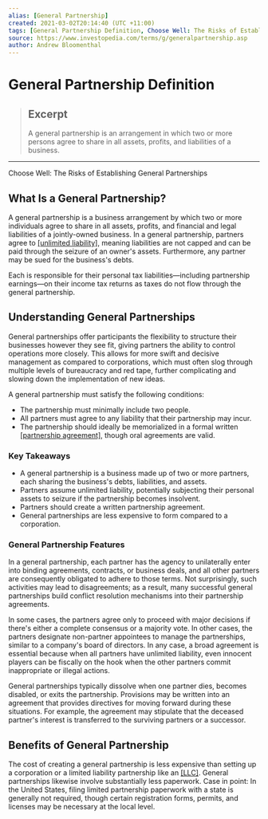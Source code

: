 ```yaml
---
alias: [General Partnership]
created: 2021-03-02T20:14:40 (UTC +11:00)
tags: [General Partnership Definition, Choose Well: The Risks of Establishing General Partnerships]
source: https://www.investopedia.com/terms/g/generalpartnership.asp
author: Andrew Bloomenthal
---
```


# General Partnership Definition

> ## Excerpt
> A general partnership is an arrangement in which two or more persons agree to share in all assets, profits, and liabilities of a business.

---

Choose Well: The Risks of Establishing General Partnerships
## What Is a General Partnership?

A general partnership is a business arrangement by which two or more individuals agree to share in all assets, profits, and financial and legal liabilities of a jointly-owned business. In a general partnership, partners agree to [[unlimited liability]](https://www.investopedia.com/terms/u/unlimited-liability.asp), meaning liabilities are not capped and can be paid through the seizure of an owner's assets. Furthermore, any partner may be sued for the business's debts.

Each is responsible for their personal tax liabilities—including partnership earnings—on their income tax returns as taxes do not flow through the general partnership.

## Understanding General Partnerships

General partnerships offer participants the flexibility to structure their businesses however they see fit, giving partners the ability to control operations more closely. This allows for more swift and decisive management as compared to corporations, which must often slog through multiple levels of bureaucracy and red tape, further complicating and slowing down the implementation of new ideas.

A general partnership must satisfy the following conditions:

-   The partnership must minimally include two people.
-   All partners must agree to any liability that their partnership may incur.
-   The partnership should ideally be memorialized in a formal written [[partnership agreement]](https://www.investopedia.com/terms/a/articles-of-partnership.asp), though oral agreements are valid.

### Key Takeaways

-   A general partnership is a business made up of two or more partners, each sharing the business's debts, liabilities, and assets.
-   Partners assume unlimited liability, potentially subjecting their personal assets to seizure if the partnership becomes insolvent.
-   Partners should create a written partnership agreement.
-   General partnerships are less expensive to form compared to a corporation.

### General Partnership Features

In a general partnership, each partner has the agency to unilaterally enter into binding agreements, contracts, or business deals, and all other partners are consequently obligated to adhere to those terms. Not surprisingly, such activities may lead to disagreements; as a result, many successful general partnerships build conflict resolution mechanisms into their partnership agreements.

In some cases, the partners agree only to proceed with major decisions if there's either a complete consensus or a majority vote. In other cases, the partners designate non-partner appointees to manage the partnerships, similar to a company's board of directors. In any case, a broad agreement is essential because when all partners have unlimited liability, even innocent players can be fiscally on the hook when the other partners commit inappropriate or illegal actions.

General partnerships typically dissolve when one partner dies, becomes disabled, or exits the partnership. Provisions may be written into an agreement that provides directives for moving forward during these situations. For example, the agreement may stipulate that the deceased partner's interest is transferred to the surviving partners or a successor.

## Benefits of General Partnership

The cost of creating a general partnership is less expensive than setting up a corporation or a limited liability partnership like an [[LLC]](https://www.investopedia.com/terms/l/llc.asp). General partnerships likewise involve substantially less paperwork. Case in point: In the United States, filing limited partnership paperwork with a state is generally not required, though certain registration forms, permits, and licenses may be necessary at the local level.
